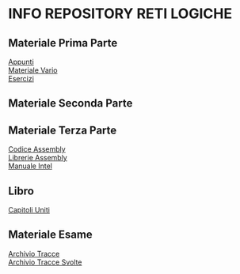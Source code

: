 # INFO REPOSITORY RETI LOGICHE
## Materiale Prima Parte
[Appunti](https://studentiunical-my.sharepoint.com/:f:/g/personal/vcoggr02l20c352m_studenti_unical_it/Ei_U4Reg21RPjZyrifmm-ZcB4uhCh970sFkDlkyyN-EaSQ?e=2B2giC)<br/>
[Materiale Vario](https://studentiunical-my.sharepoint.com/:f:/g/personal/vcoggr02l20c352m_studenti_unical_it/Epx-zqz0xr9Puw12ZvrDnNMBl61HTjzOJFkj94nsR8f9BQ?e=TWRMVN)<br/>
[Esercizi](https://studentiunical-my.sharepoint.com/:f:/g/personal/vcoggr02l20c352m_studenti_unical_it/EmPZ_pa42k9IrdIQ09KeYJwB9XPR03V-aVjH8LOFHE0fLQ?e=oZtGPq)

## Materiale Seconda Parte

## Materiale Terza Parte
[Codice Assembly]()<br/>
[Librerie Assembly](https://studentiunical-my.sharepoint.com/:f:/g/personal/vcoggr02l20c352m_studenti_unical_it/EtnOaI_HEGZDlv4vn_yo3OIBv_R2BZ-FjJkQq64P6_as8w?e=OgG9xE)<br/>
[Manuale Intel](https://studentiunical-my.sharepoint.com/:b:/g/personal/vcoggr02l20c352m_studenti_unical_it/Ee4VMs6IcKZEvw82G1g0wzYBxzyzACiNPu1XFLuDr7r0ew?e=ikGP2L)

## Libro
[Capitoli Uniti]()

## Materiale Esame
[Archivio Tracce]()<br/>
[Archivio Tracce Svolte]()
